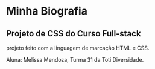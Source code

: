 # Minha Biografia

## Projeto de CSS do Curso Full-stack

projeto feito com a linguagem de marcação HTML e CSS.

Aluna: Melissa Mendoza, Turma 31 da Toti Diversidade.
